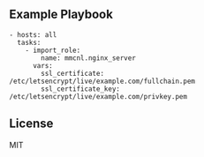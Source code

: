 ## Example Playbook

    - hosts: all
      tasks:
        - import_role:
            name: mmcnl.nginx_server
          vars:
            ssl_certificate: /etc/letsencrypt/live/example.com/fullchain.pem
            ssl_certificate_key: /etc/letsencrypt/live/example.com/privkey.pem

## License

MIT
